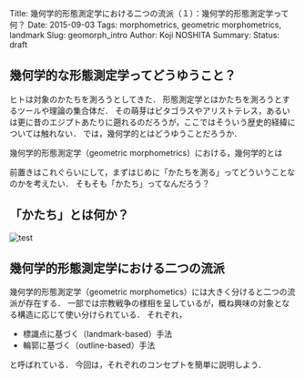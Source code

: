Title: 幾何学的形態測定学における二つの流派（１）：幾何学的形態測定学って何？
Date: 2015-09-03
Tags: morphometrics, geometric morphometrics, landmark
Slug: geomorph_intro
Author: Koji NOSHITA
Summary: 
Status: draft

## 幾何学的な形態測定学ってどうゆうこと？

ヒトは対象のかたちを測ろうとしてきた．
形態測定学とはかたちを測ろうとするツールや理論の集合体だ．
その萌芽はピタゴラスやアリストテレス，あるいは更に昔のエジプトあたりに遡れるのだろうが，ここではそういう歴史的経緯については触れない．
では，幾何学的とはどうゆうことだろうか．

幾何学的形態測定学（geometric morphometrics）における，幾何学的とは

前置きはこれぐらいにして，まずはじめに「かたちを測る」ってどういうことなのかを考えたい．
そもそも「かたち」ってなんだろう？

## 「かたち」とは何か？

![test]({filename}/materials/test/test.png)

## 幾何学的形態測定学における二つの流派

幾何学的形態測定学（geometric morphometics）には大きく分けると二つの流派が存在する．
一部では宗教戦争の様相を呈しているが，概ね興味の対象となる構造に応じて使い分けられている．
それぞれ，

* 標識点に基づく（landmark-based）手法
* 輪郭に基づく（outline-based）手法

と呼ばれている．
今回は，それぞれのコンセプトを簡単に説明しよう．

